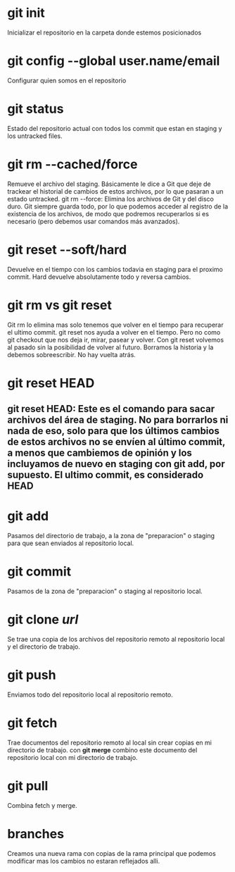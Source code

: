 # git init
Inicializar el repositorio en la carpeta donde estemos posicionados

# git config --global user.name/email
Configurar quien somos en el repositorio

# git status
Estado del repositorio actual con todos los commit que estan en staging y los untracked files. 

# git rm --cached/force
Remueve el archivo del staging. Básicamente le dice a Git que deje de trackear el historial de cambios de estos archivos,
por lo que pasaran a un estado untracked.
git rm --force: Elimina los archivos de Git y del disco duro. Git siempre guarda todo, por lo que podemos acceder al registro de la existencia de los archivos, de modo que podremos recuperarlos si es necesario (pero debemos usar comandos más avanzados).

# git reset --soft/hard
Devuelve en el tiempo con los cambios todavia en staging para el proximo commit. 
Hard devuelve absolutamente todo y reversa cambios. 

# git rm vs git reset
Git rm lo elimina mas solo tenemos que volver en el tiempo para recuperar el ultimo commit. 
git reset nos ayuda a volver en el tiempo. Pero no como git checkout que nos deja ir, mirar, pasear y volver. Con git reset volvemos al pasado sin la posibilidad de volver al futuro. Borramos la historia y la debemos sobreescribir. No hay vuelta atrás.

# git reset HEAD
git reset HEAD: Este es el comando para sacar archivos del área de staging. No para borrarlos ni nada de eso,
solo para que los últimos cambios de estos archivos no se envíen al último commit, a menos que cambiemos de opinión y
los incluyamos de nuevo en staging con git add, por supuesto.
El ultimo commit, es considerado **HEAD**
--------------------------------------------------------------------------------------------------------------------------------------------------
# git add
Pasamos del directorio de trabajo, a la zona de "preparacion" o staging para que sean enviados al repositorio local. 

# git commit
Pasamos de la zona de "preparacion" o staging al repositorio local. 

# git clone *url*
Se trae una copia de los archivos del repositorio remoto al repositorio local y el directorio de trabajo. 

# git push 
Enviamos todo del repositorio local al repositorio remoto. 

# git fetch
Trae documentos del repositorio remoto al local sin crear copias en mi directorio de trabajo. 
con **git merge** combino este documento del repositorio local con mi directorio de trabajo. 

# git pull
Combina fetch y merge. 

# branches
Creamos una nueva rama con copias de la rama principal que podemos modificar mas los cambios no estaran reflejados alli. 
